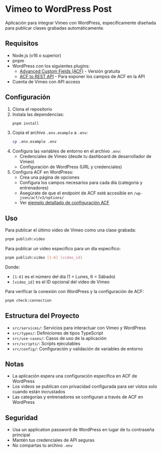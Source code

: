 # Vimeo to WordPress Post

Aplicación para integrar Vimeo con WordPress, específicamente diseñada para publicar clases grabadas automáticamente.

## Requisitos

- Node.js (v16 o superior)
- pnpm
- WordPress con los siguientes plugins:
  - [Advanced Custom Fields (ACF)](https://wordpress.org/plugins/advanced-custom-fields/) - Versión gratuita
  - [ACF to REST API](https://wordpress.org/plugins/acf-to-rest-api/) - Para exponer los campos de ACF en la API
- Cuenta de Vimeo con API access

## Configuración

1. Clona el repositorio
2. Instala las dependencias:
   ```bash
   pnpm install
   ```
3. Copia el archivo `.env.example` a `.env`:
   ```bash
   cp .env.example .env
   ```
4. Configura las variables de entorno en el archivo `.env`:
   - Credenciales de Vimeo (desde tu dashboard de desarrollador de Vimeo)
   - Configuración de WordPress (URL y credenciales)
5. Configura ACF en WordPress:
   - Crea una página de opciones
   - Configura los campos necesarios para cada día (categoría y entrenadores)
   - Asegúrate de que el endpoint de ACF esté accesible en `/wp-json/acf/v3/options/`
   - Ver [ejemplo detallado de configuración ACF](docs/acf-config-example.md)

## Uso

Para publicar el último video de Vimeo como una clase grabada:

```bash
pnpm publish:video
```

Para publicar un video específico para un día específico:

```bash
pnpm publish:video [1-6] [video_id]
```

Donde:
- `[1-6]` es el número del día (1 = Lunes, 6 = Sábado)
- `[video_id]` es el ID opcional del video de Vimeo

Para verificar la conexión con WordPress y la configuración de ACF:

```bash
pnpm check:connection
```

## Estructura del Proyecto

- `src/services/`: Servicios para interactuar con Vimeo y WordPress
- `src/types/`: Definiciones de tipos TypeScript
- `src/use-cases/`: Casos de uso de la aplicación
- `src/scripts/`: Scripts ejecutables
- `src/config/`: Configuración y validación de variables de entorno

## Notas

- La aplicación espera una configuración específica en ACF de WordPress
- Los videos se publican con privacidad configurada para ser vistos solo cuando están incrustados
- Las categorías y entrenadores se configuran a través de ACF en WordPress

## Seguridad

- Usa un application password de WordPress en lugar de tu contraseña principal
- Mantén tus credenciales de API seguras
- No compartas tu archivo `.env` 